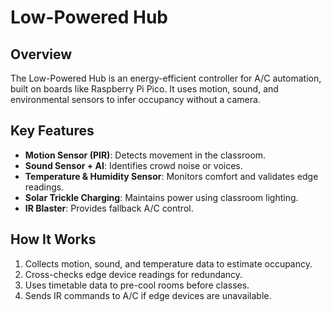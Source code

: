# Low-Powered Hub

## Overview
The Low-Powered Hub is an energy-efficient controller for A/C automation, built on boards like Raspberry Pi Pico. It uses motion, sound, and environmental sensors to infer occupancy without a camera.

## Key Features
- **Motion Sensor (PIR)**: Detects movement in the classroom.
- **Sound Sensor + AI**: Identifies crowd noise or voices.
- **Temperature & Humidity Sensor**: Monitors comfort and validates edge readings.
- **Solar Trickle Charging**: Maintains power using classroom lighting.
- **IR Blaster**: Provides fallback A/C control.

## How It Works
1. Collects motion, sound, and temperature data to estimate occupancy.
2. Cross-checks edge device readings for redundancy.
3. Uses timetable data to pre-cool rooms before classes.
4. Sends IR commands to A/C if edge devices are unavailable.
